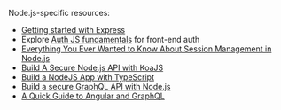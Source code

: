 Node.js-specific resources:

* [Getting started with Express](https://expressjs.com/en/starter/installing.html)
* Explore [Auth JS fundamentals](/docs/guides/auth-js/main/) for front-end auth
* [Everything You Ever Wanted to Know About Session Management in Node.js](https://developer.okta.com/blog/2021/06/07/session-mgmt-node)
* [Build A Secure Node.js API with KoaJS](https://developer.okta.com/blog/2020/07/17/secure-node-api-with-koa)
* [Build a NodeJS App with TypeScript](https://developer.okta.com/blog/2019/09/19/nodejs-typescript)
* [Build a secure GraphQL API with Node.js](https://developer.okta.com/blog/2020/11/18/build-a-graphql-nodejs-api)
* [A Quick Guide to Angular and GraphQL](https://developer.okta.com/blog/2021/10/22/angular-graphql)
